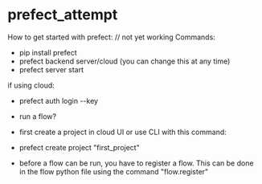 # prefect_attempt

How to get started with prefect:
// not yet working
Commands:
- pip install prefect
- prefect backend server/cloud (you can change this at any time)
- prefect server start


if using cloud:
- prefect auth login --key <YOUR-KEY>


- run a flow?
- first create a project in cloud UI or use CLI with this command:
- prefect create project "first_project"

- before a flow can be run, you have to register a flow. This can be done in the flow python file using the command "flow.register"



